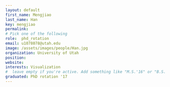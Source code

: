 ```yaml
---
layout: default
first_name: Mengjiao
last_name: Han
key: mengjiao
permalink: 
# Pick one of the following
role:  phd_rotation
email: u1078078@utah.edu
image: /assets/images/people/Han.jpg
organization: University of Utah
position: 
website: 
interests: Visualization
#  leave empty if you're active. Add something like "M.S.'16" or "B.S.'17" if you got a degree while at VDL. Add "N" if you left VDS before you got a degree.
graduated: PhD rotation '17
---
```

